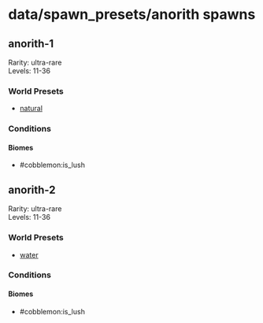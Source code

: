 # data/spawn_presets/anorith spawns  
  
## anorith-1  
Rarity: ultra-rare  
Levels: 11-36  
  
### World Presets  
* [natural](/data/world_presets/natural.md)  
  
### Conditions  
  
#### Biomes  
  * #cobblemon:is_lush
  
  
## anorith-2  
Rarity: ultra-rare  
Levels: 11-36  
  
### World Presets  
* [water](/data/world_presets/water.md)  
  
### Conditions  
  
#### Biomes  
  * #cobblemon:is_lush
  
